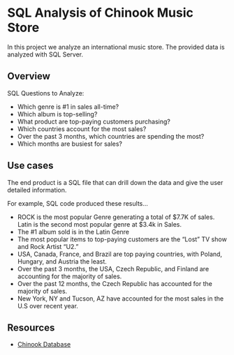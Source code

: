 # SQL Analysis of Chinook Music Store

In this project we analyze an international music store. The provided data is analyzed with SQL Server.

## Overview
SQL Questions to Analyze:
- Which genre is #1 in sales all-time?
- Which album is top-selling?
- What product are top-paying customers purchasing?
- Which countries account for the most sales?
- Over the past 3 months, which countries are spending the most?
- Which months are busiest for sales?

## Use cases
The end product is a SQL file that can drill down the data and give the user detailed information. 

For example, SQL code produced these results...
- ROCK is the most popular Genre generating a total of $7.7K of sales. Latin is the second most popular genre at $3.4k in Sales.
- The #1 album sold is in the Latin Genre
- The most popular items to top-paying customers are the “Lost” TV show and Rock Artist “U2.”
- USA, Canada, France, and Brazil are top paying countries, with Poland, Hungary, and Austria the least.
- Over the past 3 months, the USA, Czech Republic, and Finland are accounting for the majority of sales.
- Over the past 12 months, the Czech Republic has accounted for the majority of sales. 
- New York, NY and Tucson, AZ have accounted for the most sales in the U.S over recent year.

## Resources
<section>
<a href="#" class="#"><src="chinook.db" alt="" /></a>
<ul class="actions special">
<li><a href="#" class="button">Chinook Database</a></li>
</ul>
